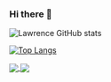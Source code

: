### Hi there 👋

![Lawrence GitHub stats](https://github-readme-stats.vercel.app/api?username=lawrencembise&show_icons=true&theme=radical)

[![Top Langs](https://github-readme-stats.vercel.app/api/top-langs/?username=lawrencembise&layout=compact)](https://github.com/anuraghazra/github-readme-stats)

<a href="https://github.com/anuraghazra/github-readme-stats">
  <img align="center" src="https://github-readme-stats.vercel.app/api/pin/?username=lawrencembise&repo=github-readme-stats" />
</a>
<a href="https://github.com/anuraghazra/convoychat">
  <img align="center" src="https://github-readme-stats.vercel.app/api/pin/?username=lawrencembise&repo=convoychat" />
</a>
